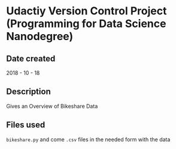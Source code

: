 # Udactiy Version Control Project (Programming for Data Science Nanodegree)

## Date created

2018 - 10 - 18

## Description

Gives an Overview of Bikeshare Data

## Files used

`bikeshare.py` and come `.csv` files in the needed form with the data
